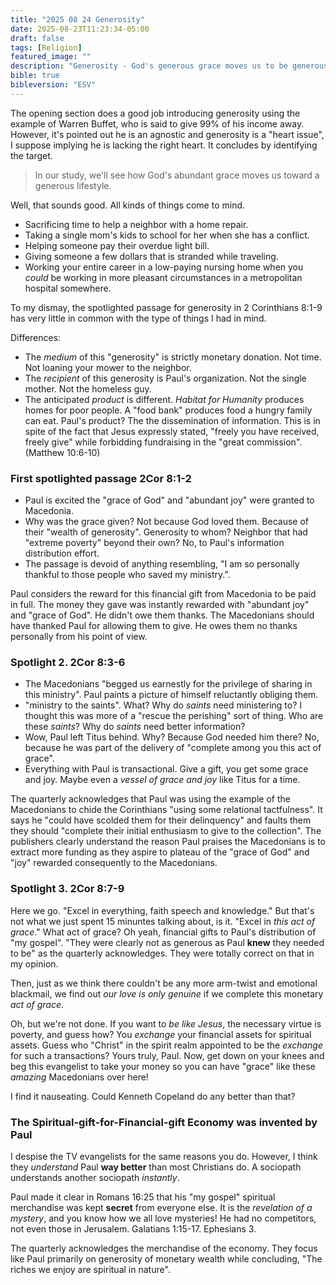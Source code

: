 ```yaml
---
title: "2025 08 24 Generosity"
date: 2025-08-23T11:23:34-05:00
draft: false
tags: [Religion]
featured_image: ""
description: "Generosity - God's generous grace moves us to be generous.  2 Corinthians 8:1-9"
bible: true
bibleversion: "ESV"
---
```


The opening section does a good job introducing generosity using the example of Warren Buffet, who is said to give 99% of his income away. However, it's pointed out he is an agnostic and generosity is a "heart issue", I suppose implying he is lacking the right heart.  It concludes by identifying the target.  

> In our study, we'll see how God's abundant grace moves us toward a generous lifestyle.

Well, that sounds good.  All kinds of things come to mind.

- Sacrificing time to help a neighbor with a home repair.
- Taking a single mom's kids to school for her when she has a conflict.
- Helping someone pay their overdue light bill.
- Giving someone a few dollars that is stranded while traveling.
- Working your entire career in a low-paying nursing home when you *could* be working in more pleasant circumstances in a metropolitan hospital somewhere.

To my dismay, the spotlighted passage for generosity in 2 Corinthians 8:1-9 has very little in common with the type of things I had in mind.

Differences:

- The *medium* of this "generosity" is strictly monetary donation. Not time. Not loaning your mower to the neighbor.
- The *recipient* of this generosity is Paul's organization. Not the single mother. Not the homeless guy. 
- The anticipated *product* is different. *Habitat for Humanity* produces homes for poor people.  A "food bank" produces food a hungry family can eat. Paul's product?  The the dissemination of information.  This is in spite of the fact that Jesus expressly stated, "freely you have received, freely give" while forbidding fundraising in the "great commission".  (Matthew 10:6-10)

### First spotlighted passage 2Cor 8:1-2

- Paul is excited the "grace of God" and "abundant joy" were granted to Macedonia.
- Why was the grace given? Not because God loved them. Because of their "wealth of generosity". Generosity to whom? Neighbor that had "extreme poverty" beyond their own? No, to Paul's information distribution effort.
- The passage is devoid of anything resembling, "I am so personally thankful to those people who saved my ministry.".

Paul considers the reward for this financial gift from Macedonia to be paid in full. The money they gave was instantly rewarded with "abundant joy" and "grace of God". He didn't owe them thanks. The Macedonians should have thanked Paul for allowing them to give.  He owes them no thanks personally from his point of view.

### Spotlight 2. 2Cor 8:3-6

- The Macedonians "begged us earnestly for the privilege of sharing in this ministry". Paul paints a picture of himself reluctantly obliging them.
- "ministry to the saints".  What?  Why do *saints* need ministering to?  I thought this was more of a "rescue the perishing" sort of thing. Who are these *saints*?  Why do *saints* need better information?
- Wow, Paul left Titus behind.  Why?  Because God needed him there? No, because he was part of the delivery of "complete among you this act of grace".
- Everything with Paul is transactional. Give a gift, you get some grace and joy. Maybe even a *vessel of grace and joy* like Titus for a time.

The quarterly acknowledges that Paul was using the example of the Macedonians to chide the Corinthians "using some relational tactfulness". It says he "could have scolded them for their delinquency" and faults them they should "complete their initial enthusiasm to give to the collection". The publishers clearly understand the reason Paul praises the Macedonians is to extract more funding as they aspire to plateau of the "grace of God" and "joy" rewarded consequently to the Macedonians.

### Spotlight 3. 2Cor 8:7-9

Here we go. "Excel in everything, faith speech and knowledge." But that's not what we just spent 15 minuntes talking about, is it.  "Excel in *this act of grace*."  What act of grace?  Oh yeah, financial gifts to Paul's distribution of "my gospel". "They were clearly not as generous as Paul **knew** they needed to be" as the quarterly acknowledges. They were totally correct on that in my opinion.

Then, just as we think there couldn't be any more arm-twist and emotional blackmail, we find out *our love is only genuine* if we complete this monetary *act of grace*.  

Oh, but we're not done. If you want to *be like Jesus*, the necessary virtue is poverty, and guess how? You *exchange* your financial assets for spiritual assets.  Guess who "Christ" in the spirit realm appointed to be the *exchange* for such a transactions?  Yours truly, Paul. Now, get down on your knees and beg this evangelist to take your money so you can have "grace" like these *amazing* Macedonians over here!

I find it nauseating. Could Kenneth Copeland do any better than that?  

### The Spiritual-gift-for-Financial-gift Economy was invented by Paul

I despise the TV evangelists for the same reasons you do. However, I think they *understand* Paul **way better** than most Christians do. A sociopath understands another sociopath *instantly*. 

Paul made it clear in Romans 16:25 that his "my gospel" spiritual merchandise was kept **secret** from everyone else. It is the *revelation of a mystery*, and you know how we all love mysteries! He had no competitors, not even those in Jerusalem. Galatians 1:15-17. Ephesians 3. 

The quarterly acknowledges the merchandise of the economy. They focus like Paul primarily on generosity of monetary wealth while concluding, "The riches we enjoy are spiritual in nature".

